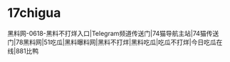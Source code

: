 # 17chigua
黑料网-0618-黑料不打烊入口|Telegram频道传送门|74猫导航主站|74猫传送门|78黑料网|51吃瓜|黑料曝料网|黑料不打烊|黑料吃瓜|吃瓜不打烊|今日吃瓜在线|881比鸭
